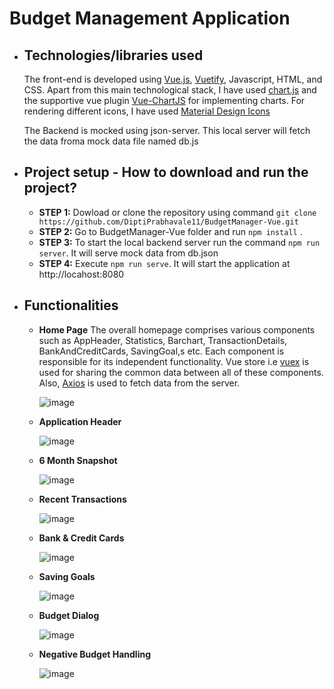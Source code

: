# Budget Management Application

* ## Technologies/libraries used ##

  The front-end is developed using [Vue.js](https://vuejs.org/guide/introduction.html#what-is-vue), [Vuetify](https://vuetifyjs.com/en/components/all/), Javascript, HTML, and CSS. Apart from this main technological stack, I have used [chart.js](https://www.chartjs.org/docs/4.3.3/) and the supportive vue plugin [Vue-ChartJS](https://vue-chartjs.org/migration-guides/) for implementing charts. For rendering different icons, I have used [Material Design Icons](https://pictogrammers.com/library/mdi/)
  
  The Backend is mocked using json-server. This local server will fetch the data froma  mock data file named db.js

* ## Project setup - How to download and run the project? ##

    * <b> STEP 1:</b> Dowload or clone the repository using command ``` git clone https://github.com/DiptiPrabhavale11/BudgetManager-Vue.git ```
    * <b> STEP 2:</b> Go to BudgetManager-Vue folder and run ``` npm install ``` .
    * <b> STEP 3:</b> To start the local backend server run the command ``` npm run server ```. It will serve mock data from db.json 
    * <b> STEP 4:</b> Execute ``` npm run serve ```. It will start the application at http://locahost:8080
 
* ## Functionalities ##
  
  *  <b>Home Page</b>
      The overall homepage comprises various components such as AppHeader, Statistics, Barchart, TransactionDetails, BankAndCreditCards, SavingGoal,s etc. Each component is responsible for its independent functionality. Vue store i.e [vuex](https://vuex.vuejs.org/) is used for sharing the common data between all of these components. Also, [Axios](https://www.npmjs.com/package/axios) is used to fetch data from the server.
     
      ![image](https://github.com/DiptiPrabhavale11/BudgetManager-Vue/assets/113642858/a9511a0d-ecae-4206-822d-7d2d512561da)

  *  <b>Application Header</b>
  
      ![image](https://github.com/DiptiPrabhavale11/BudgetManager-Vue/assets/113642858/d0db9540-fe35-4270-a575-9684911a380e)


  *  <b>6 Month Snapshot</b>
  
      ![image](https://github.com/DiptiPrabhavale11/BudgetManager-Vue/assets/113642858/4def6bcf-d1e2-48a1-81a0-8a8cde3e8c4f)


  *  <b>Recent Transactions</b>

      ![image](https://github.com/DiptiPrabhavale11/BudgetManager-Vue/assets/113642858/be0b89ef-f7ac-4c53-b5ef-5c5603fd13cd)


  *  <b>Bank & Credit Cards</b>

      ![image](https://github.com/DiptiPrabhavale11/BudgetManager-Vue/assets/113642858/e611c22f-ffd5-43d9-8457-b485d27f7c13)

  *  <b>Saving Goals</b>

      ![image](https://github.com/DiptiPrabhavale11/BudgetManager-Vue/assets/113642858/3f31095d-765c-4bd5-964f-518aa0b86060)

  *  <b>Budget Dialog</b>

      ![image](https://github.com/DiptiPrabhavale11/BudgetManager-Vue/assets/113642858/a52030bc-e472-4c7d-8fdd-2de03bf70874)


  *  <b>Negative Budget Handling</b>

      ![image](https://github.com/DiptiPrabhavale11/BudgetManager-Vue/assets/113642858/e4d6d2cd-d02c-44d5-a2f6-65e4fdc75869)


